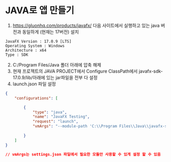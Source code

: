 # JAVA로 앱 만들기

1. https://gluonhq.com/products/javafx/ 다음 사이트에서 실행하고 있는 java 버전과 동일하게 (현재는 17버전) 설치
```
JavaFX Version : 17.0.9 [LTS]
Operating System : Windows
Architecture : x64
Type : SDK
```
2. C:/Program Files/Java 폴더 아래에 압축 해제
3. 현재 프로젝트의 JAVA PROJECT에서 Configure ClassPath에서 javafx-sdk-17.0.9/lib/아래에 있는 jar파일을 전부 다 설정
4. launch.json 파일 설정
``` json
{
    "configurations": [

        {
            "type": "java",
            "name": "JavaFX Testing",
            "request": "launch",
            "vmArgs": "--module-path 'C:\\Program Files\\Java\\javafx-sdk-17.0.9\\lib' --add-modules javafx.controls,javafx.fxml"
            
        }
    ] 
}

// vmArgs는 settings.json 파일에서 필요한 모듈만 사용할 수 있게 설정 할 수 있음
```

